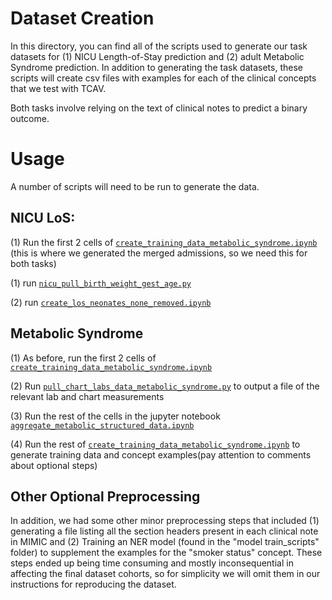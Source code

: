 # Dataset Creation
In this directory, you can find all of the scripts used to generate our task datasets for (1) NICU Length-of-Stay prediction and (2) adult Metabolic Syndrome prediction. In addition to generating the task datasets, these scripts will create csv files with examples for each of the clinical concepts that we test with TCAV.

Both tasks involve relying on the text of clinical notes to predict a binary outcome.

# Usage

A number of scripts will need to be run to generate the data. 
## NICU LoS:

(1) Run the first 2 cells of [```create_training_data_metabolic_syndrome.ipynb```](https://github.com/amoldwin/tcav-medical-nlp/blob/main/data_preprocessing_scripts/create_training_data_metabolic_syndrome.ipynb) (this is where we generated the merged admissions, so we need this for both tasks)

(1) run [```nicu_pull_birth_weight_gest_age.py```](https://github.com/amoldwin/tcav-medical-nlp/blob/main/data_preprocessing_scripts/nicu_pull_birth_weight_gest_age.py) 

(2) run [```create_los_neonates_none_removed.ipynb```](https://github.com/amoldwin/tcav-medical-nlp/blob/main/data_preprocessing_scripts/create_los_neonates_none_removed.ipynb)



## Metabolic Syndrome
(1) As before, run the first 2 cells of [```create_training_data_metabolic_syndrome.ipynb```](https://github.com/amoldwin/tcav-medical-nlp/blob/main/data_preprocessing_scripts/create_training_data_metabolic_syndrome.ipynb)

(2) Run [```pull_chart_labs_data_metabolic_syndrome.py```](https://github.com/amoldwin/tcav-medical-nlp/blob/main/data_preprocessing_scripts/pull_chart_labs_data_metabolic_syndrome.py) to output a file of the relevant lab and chart measurements

(3) Run the rest of the cells in the jupyter notebook [```aggregate_metabolic_structured_data.ipynb```](https://github.com/amoldwin/tcav-medical-nlp/blob/main/data_preprocessing_scripts/aggregate_metabolic_structured_data.ipynb) 

(4) Run the rest of [```create_training_data_metabolic_syndrome.ipynb```](https://github.com/amoldwin/tcav-medical-nlp/blob/main/data_preprocessing_scripts/create_training_data_metabolic_syndrome.ipynb) to generate training data and concept examples(pay attention to comments about optional steps)


## Other Optional Preprocessing
In addition, we had some other minor preprocessing steps that included (1) generating a file listing all the section headers present in each clinical note in MIMIC and (2) Training an NER model (found in the "model train_scripts" folder) to supplement the examples for the "smoker status" concept. These steps ended up being time consuming and mostly inconsequential in affecting the final dataset cohorts, so for simplicity we will omit them in our instructions for reproducing the dataset.
